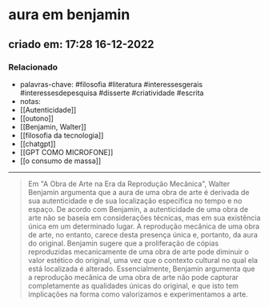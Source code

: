 # aura em benjamin
## criado em: 17:28 16-12-2022

### Relacionado
- palavras-chave: #filosofia #literatura #interessesgerais #interessesdepesquisa #disserte #criatividade #escrita 
- notas: 
- [[Autenticidade]]
- [[outono]]
- [[Benjamin, Walter]]
- [[filosofia da tecnologia]]
- [[chatgpt]]
- [[GPT COMO MICROFONE]]
- [[o consumo de massa]]
---


> Em "A Obra de Arte na Era da Reprodução Mecânica", Walter Benjamin argumenta que a aura de uma obra de arte é derivada de sua autenticidade e de sua localização específica no tempo e no espaço. De acordo com Benjamin, a autenticidade de uma obra de arte não se baseia em considerações técnicas, mas em sua existência única em um determinado lugar. A reprodução mecânica de uma obra de arte, no entanto, carece desta presença única e, portanto, da aura do original. Benjamin sugere que a proliferação de cópias reproduzidas mecanicamente de uma obra de arte pode diminuir o valor estético do original, uma vez que o contexto cultural no qual ela está localizada é alterado. Essencialmente, Benjamin argumenta que a reprodução mecânica de uma obra de arte não pode capturar completamente as qualidades únicas do original, e que isto tem implicações na forma como valorizamos e experimentamos a arte.
